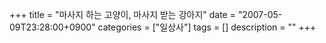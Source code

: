 +++
title = "마사지 하는 고양이, 마사지 받는 강아지"
date = "2007-05-09T23:28:00+0900"
categories = ["일상사"]
tags = []
description = ""
+++
<span class="copyright_entry" style="display:block;" title="마사지 하는 고양이, 마사지 받는 강아지@@**@@http://shed.egloos.com/1563757"></span>
<object height="350" width="425"><param name="movie" value="http://www.youtube.com/v/2_uuN5kuq74"><param name="wmode" value="transparent"><embed src="http://www.youtube.com/v/2_uuN5kuq74" type="application/x-shockwave-flash" wmode="transparent" height="350" width="425"></object>
<br>
<br>
<object height="350" width="425"><param name="movie" value="http://www.youtube.com/v/VKKQH9bNI8w"><param name="wmode" value="transparent"><embed src="http://www.youtube.com/v/VKKQH9bNI8w" type="application/x-shockwave-flash" wmode="transparent" height="350" width="425"></object>
<br>
<br>
<object height="350" width="425"><param name="movie" value="http://www.youtube.com/v/VKKQH9bNI8w"><param name="wmode" value="transparent"><embed src="http://www.youtube.com/v/WaciOkxyDao" type="application/x-shockwave-flash" wmode="transparent" height="350" width="425"></object>
<br>
<br>
<object height="350" width="425"><param name="movie" value="http://www.youtube.com/v/VKKQH9bNI8w"><param name="wmode" value="transparent"><embed src="http://www.youtube.com/v/TEA0vmpFSX4" type="application/x-shockwave-flash" wmode="transparent" height="350" width="425"></object>
<br>
<br>
<br>
<object height="350" width="425"><param name="movie" value="http://www.youtube.com/v/VKKQH9bNI8w"><param name="wmode" value="transparent"><embed src="http://www.youtube.com/v/5o7XRc7oP_4" type="application/x-shockwave-flash" wmode="transparent" height="350" width="425"></object>
<br>
<br> 
<!--
       <rdf:RDF xmlns:rdf="http://www.w3.org/1999/02/22-rdf-syntax-ns#"
		    xmlns:dc="http://purl.org/dc/elements/1.1/"
		    xmlns:trackback="http://madskills.com/public/xml/rss/module/trackback/">
       <rdf:Description
	        rdf:about="http://shed.egloos.com/1563757"
	        dc:identifier="http://shed.egloos.com/1563757"
	        dc:title="마사지 하는 고양이, 마사지 받는 강아지"
	        trackback:ping="http://shed.egloos.com/tb/1563757"/>
       </rdf:RDF>
       -->

<ul></ul>